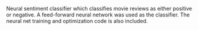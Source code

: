 Neural sentiment classifier which classifies movie reviews as either positive or negative. A feed-forward neural network was used as the classifier. The neural net training and optimization code
is also included. 
